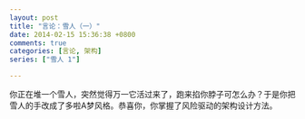 ```yaml
---
layout: post
title: "言论：雪人（一）"
date: 2014-02-15 15:36:38 +0800
comments: true
categories: [言论, 架构]
series: ["雪人 1"]

---
```


你正在堆一个雪人，突然觉得万一它活过来了，跑来掐你脖子可怎么办？于是你把雪人的手改成了多啦A梦风格。恭喜你，你掌握了风险驱动的架构设计方法。
